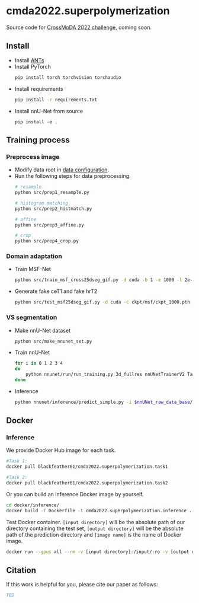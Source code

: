 # cmda2022.superpolymerization
Source code for [CrossMoDA 2022 challenge](https://crossmoda2022.grand-challenge.org/), coming soon.

## Install
- Install [ANTs](https://github.com/ANTsX/ANTs)
- Install PyTorch
    ```sh
    pip install torch torchvision torchaudio
    ```
- Install requirements
    ```sh
    pip install -r requirements.txt
    ```
- Install nnU-Net from source
    ```
    pip install -e .
    ```

## Training process
### Preprocess image
- Modify data root in [data configuration](config/data.yaml).
- Run the following steps for data preprocessing.
    ```sh
    # resample
    python src/prep1_resample.py

    # histogram matching
    python src/prep2_histmatch.py

    # affine
    python src/prep3_affine.py

    # crop
    python src/prep4_crop.py
    ```
### Domain adaptation
- Train MSF-Net
    ```sh
    python src/train_msf_cross25dseg_gif.py -d cuda -b 1 -e 1000 -l 2e-4 -s ckpt/msf -v vis/msf
    ```
- Generate fake ceT1 and fake hrT2
    ```sh
    python src/test_msf25dseg_gif.py -d cuda -c ckpt/msf/ckpt_1000.pth
    ```
### VS segmentation
- Make nnU-Net dataset
    ```sh
    python src/make_nnunet_set.py
    ```
- Train nnU-Net
    ```sh
    for i in 0 1 2 3 4
    do
        python nnunet/run/run_training.py 3d_fullres nnUNetTrainerV2 Task701_CMDA1 $i
    done
    ```
- Inference
    ```sh
    python nnunet/inference/predict_simple.py -i $nnUNet_raw_data_base/Task701_CAMDA1/imagesTs -o $output -t 701 -m 3d_fullres -chk model_best --num_threads_preprocessing 2
    ```
    
## Docker

### Inference
We provide Docker Hub image for each task. 
```sh
#Task 1:
docker pull blackfeather61/cmda2022.superpolymerization.task1

#Task 2:
docker pull blackfeather61/cmda2022.superpolymerization.task2
```

Or you can build an inference Docker image by yourself.
```sh
cd docker/inference/
docker build -f Dockerfile -t cmda2022.superpolymerization.inference .
```

Test Docker container. `[input directory]` will be the absolute path of our directory containing the test set, `[output directory]` will be the absolute path of the prediction directory and `[image name]` is the name of Docker image.
```sh
docker run --gpus all --rm -v [input directory]:/input/:ro -v [output directory]:/output -it [image name]
```

## Citation
If this work is helpful for you, please cite our paper as follows:
```bib
TBD
```